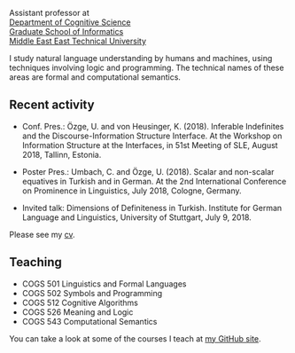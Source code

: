 Assistant professor at   
[Department of Cognitive Science](http://ii.metu.edu.tr/cogs-msc)   
[Graduate School of Informatics](http://ii.metu.edu.tr)   
[Middle East East Technical University](http//www.metu.edu.tr)   

I study natural language understanding by humans and machines,
using techniques involving logic and programming.
The technical names of these areas are formal and computational semantics.

## Recent activity 

* Conf. Pres.: Özge, U. and von Heusinger, K. (2018). Inferable Indefinites and the
Discourse-Information Structure Interface. At the  Workshop on Information
Structure at the Interfaces, in 51st Meeting of SLE, August 2018,
Tallinn, Estonia.

* Poster Pres.: Umbach, C. and Özge, U. (2018). Scalar and non-scalar equatives in Turkish and in German. At the 2nd International Conference on Prominence in Linguistics, July 2018, Cologne, Germany.  

* Invited talk: Dimensions of Definiteness in Turkish. Institute for German Language and Linguistics, University of Stuttgart, July 9, 2018.

Please see my [cv](files/cv/UmutOzge-CV.pdf).

## Teaching

* COGS 501 Linguistics and Formal Languages
* COGS 502 Symbols and Programming
* COGS 512 Cognitive Algorithms
* COGS 526 Meaning and Logic
* COGS 543 Computational Semantics

You can take a look at some of the courses I teach at [my GitHub site](https://github.com/umutozge/).
